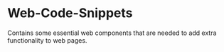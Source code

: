 # Web-Code-Snippets
Contains some essential web components that are needed to add extra functionality to web pages.
